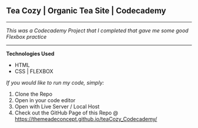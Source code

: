 ## Tea Cozy | Organic Tea Site | Codecademy

---

_This was a Codecademy Project that I completed that gave me some good Flexbox practice_

---

**Technologies Used**

- HTML
- CSS | FLEXBOX

_If you would like to run my code, simply:_

1. Clone the Repo
2. Open in your code editor
3. Open with Live Server / Local Host
4. Check out the GitHub Page of this Repo @ https://themeadeconcept.github.io/teaCozy_Codecademy/
